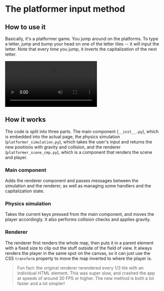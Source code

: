 # The platformer input method

## How to use it

Basically, it's a platformer game. You jump around on the platforms. To
type a letter, jump and bump your head on one of the letter tiles -- it
will input the letter. Note that every time you jump, it inverts the
capitalization of the next letter.

![type:video](videos/platformer-tutorial.mp4)

## How it works

The code is split into three parts. The main component (`__init__.py`),
which is embedded into the actual page, the physics simulation
(`platformer_simulation.py`), which takes the user's input and returns
the new positions with gravity and collision, and the renderer
(`platformer_scene_cmp.py`), which is a component that renders the scene
and player.

### Main component
Adds the renderer component and passes messages between the simulation
and the renderer, as well as managing some handlers and the
capitalization state.

### Physics simulation
Takes the current keys pressed from the main component, and moves the
player accordingly. It also performs collision checks and applies
gravity.

### Renderer
The renderer first renders the whole map, then puts it in a parent
element with a fixed size to clip out the stuff outside of the field of
view. It always renders the player in the same spot on the canvas, so
it can just use the CSS `transform` property to move the map inverted
to where the player is.

> Fun fact: the original renderer rerendered every 1/3 tile with an
> individual HTML element. This was super slow, and crashed the app at
> speeds of around 30 FPS or higher. The new method is both a lot
> faster and a lot simpler!

